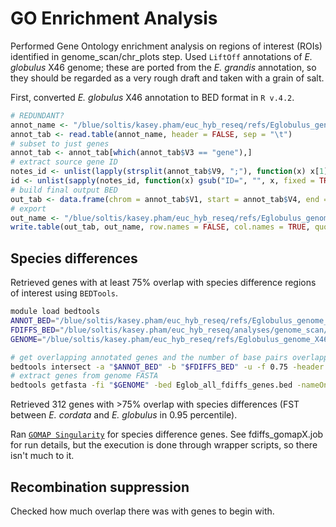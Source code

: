 # GO Enrichment Analysis
Performed Gene Ontology enrichment analysis on regions of interest (ROIs) identified in genome_scan/chr_plots step. Used `LiftOff` annotations of _E. globulus_ X46 genome; these are ported from the _E. grandis_ annotation, so they should be regarded as a very rough draft and taken with a grain of salt.

First, converted _E. globulus_ X46 annotation to BED format in `R v.4.2`.
```R
# REDUNDANT?
annot_name <- "/blue/soltis/kasey.pham/euc_hyb_reseq/refs/Eglobulus_genome_X46/EGLOB-X46.v1.0.annotation.gff" # could do it with my re-run of LiftOff instead if I want the E. grandis gene IDs
annot_tab <- read.table(annot_name, header = FALSE, sep = "\t")
# subset to just genes
annot_tab <- annot_tab[which(annot_tab$V3 == "gene"),]
# extract source gene ID
notes_id <- unlist(lapply(strsplit(annot_tab$V9, ";"), function(x) x[1]))
id <- unlist(sapply(notes_id, function(x) gsub("ID=", "", x, fixed = TRUE)))
# build final output BED
out_tab <- data.frame(chrom = annot_tab$V1, start = annot_tab$V4, end = annot_tab$V5, name = id)
# export
out_name <- "/blue/soltis/kasey.pham/euc_hyb_reseq/refs/Eglobulus_genome_X46/EGLOB-X46.v1.0.annotation.bed"
write.table(out_tab, out_name, row.names = FALSE, col.names = TRUE, quote = FALSE, sep = "\t")
```

## Species differences
Retrieved genes with at least 75% overlap with species difference regions of interest using `BEDTools`.

```bash
module load bedtools
ANNOT_BED="/blue/soltis/kasey.pham/euc_hyb_reseq/refs/Eglobulus_genome_X46/EGLOB-X46.v1.0.annotation_cds.bed12"
FDIFFS_BED="/blue/soltis/kasey.pham/euc_hyb_reseq/analyses/genome_scan/chr_plots/fdiff_files/Eglob_all_fdiffs.bed"
GENOME="/blue/soltis/kasey.pham/euc_hyb_reseq/refs/Eglobulus_genome_X46/EGLOB-X46.v1.0.fa"

# get overlapping annotated genes and the number of base pairs overlapping with the species diffs BED file
bedtools intersect -a "$ANNOT_BED" -b "$FDIFFS_BED" -u -f 0.75 -header > Eglob_all_fdiffs_genes.bed
# extract genes from genome FASTA
bedtools getfasta -fi "$GENOME" -bed Eglob_all_fdiffs_genes.bed -nameOnly > Eglob_all_fdiffs_genes.fas
```

Retrieved 312 genes with >75% overlap with species differences (FST between _E. cordata_ and _E. globulus_ in 0.95 percentile).

Ran [`GOMAP Singularity`](https://github.com/Dill-PICL/GOMAP-singularity/tree/master) for species difference genes. See fdiffs_gomapX.job for run details, but the execution is done through wrapper scripts, so there isn't much to it.

## Recombination suppression
Checked how much overlap there was with genes to begin with.

```bash

```